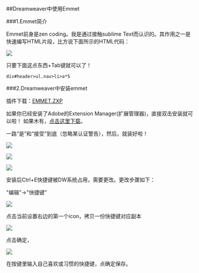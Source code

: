##Dreamweaver中使用Emmet


###1.Emmet简介

Emmet前身是zen coding。我是通过接触sublime Text而认识的。其作用之一是快速编写HTML片段，比方说下面所示的HTML代码：

![](http://md-xuezz-cn.qiniudn.com/2014-10-29-b.jpg)

只要下面这点东西+Tab键就可以了！

	div#header>ul.nav>li>a*5

###2.Dreamweaver中安装emmet

插件下载：[EMMET.ZXP](http://md-xuezz-cn.qiniudn.com/2014-10-29-Emmet.zxp) 

如果你已经安装了Adobe的Extension Manager(扩展管理器)，直接双击安装就可以啦！ 如果木有，<a href="http://www.adobe.com/exchange/em_download/" target="_balnk">点击这里下载</a>。 

一路“是”和“接受”到底（忽略某认证警告），然后，就装好啦！

![](http://md-xuezz-cn.qiniudn.com/2014-10-29-c.jpg)

![](http://md-xuezz-cn.qiniudn.com/2014-10-29-d.jpg)

![](http://md-xuezz-cn.qiniudn.com/2014-10-29-e.jpg)

安装后Ctrl+E快捷键被DW系统占用，需要更改。更改步骤如下：

"编辑"->"快捷键"

![](http://md-xuezz-cn.qiniudn.com/2014-10-29-f.jpg)

点击当前设置右边的第一个icon，拷贝一份快捷键对应副本

![](http://md-xuezz-cn.qiniudn.com/2014-10-29-g.jpg)

点击确定，

![](http://md-xuezz-cn.qiniudn.com/2014-10-29-h.jpg)

在按键里输入自己喜欢或习惯的快捷键，点确定保存。
